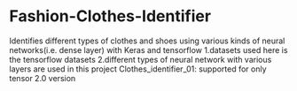 # Fashion-Clothes-Identifier
Identifies different types of clothes and shoes using various kinds of neural networks(i.e. dense layer) with Keras and tensorflow
  1.datasets used here is the tensorflow datasets
  2.different types of neural network with various layers are used in this project
Clothes_identifier_01: supported for only tensor 2.0 version
